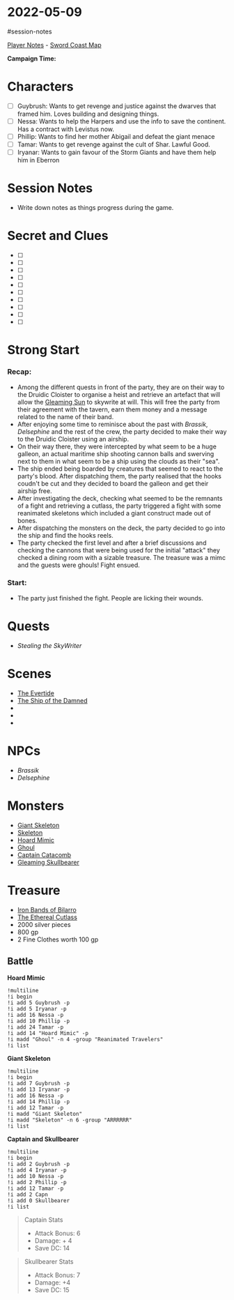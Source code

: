 # 2022-05-09

\#session-notes 

[Player Notes](https://docs.google.com/document/d/1flIOt9zdcujPfELxJ2z20Bst9zLwX4JnkvmETBPIbRU/edit#heading=h.qklgz8xzl35d) - [Sword Coast Map](https://cdn.discordapp.com/attachments/780951050278010910/799399197442965604/skt03-thenorth.jpg)

**Campaign Time:**

# Characters

* [ ] Guybrush: Wants to get revenge and justice against the dwarves that framed him. Loves building and designing things.
* [ ] Nessa: Wants to help the Harpers and use the info to save the continent. Has a contract with Levistus now.
* [ ] Phillip: Wants to find her mother Abigail and defeat the giant menace
* [ ] Tamar: Wants to get revenge against the cult of Shar. Lawful Good.
* [ ] Iryanar: Wants to gain favour of the Storm Giants and have them help him in Eberron

# Session Notes

* Write down notes as things progress during the game.

# Secret and Clues

* [ ] 
* [ ] 
* [ ] 
* [ ] 
* [ ] 
* [ ] 
* [ ] 
* [ ] 
* [ ] 
* [ ] 

# Strong Start

### Recap:

* Among the different quests in front of the party, they are on their way to the Druidic Cloister to organise a heist and retrieve an artefact that will allow the [Gleaming Sun](..\Locations\Gleaming%20Sun.md) to skywrite at will. This will free the party from their agreement with the tavern, earn them money and a message related to the name of their band.
* After enjoying some time to reminisce about the past with *Brassik*, *Delsephine* and the rest of the crew, the party decided to make their way to the Druidic Cloister using an airship.
* On their way there, they were intercepted by what seem to be a huge galleon, an actual maritime ship shooting cannon balls and swerving next to them in what seem to be a ship using the clouds as their "sea".
* The ship ended being boarded by creatures that seemed to react to the party's blood. After dispatching them, the party realised that the hooks coudn't be cut and they decided to board the galleon and get their airship free.
* After investigating the deck, checking what seemed to be the remnants of a fight and retrieving a cutlass, the party triggered a fight with some reanimated skeletons which included a giant construct made out of bones.
* After dispatching the monsters on the deck, the party decided to go into the ship and find the hooks reels.
* The party checked the first level and after a brief discussions and checking the cannons that were being used for the initial "attack" they checked a dining room with a sizable treasure. The treasure was a mimc and the guests were ghouls! Fight ensued.

### Start:

* The party just finished the fight. People are licking their wounds.

# Quests

* *Stealing the SkyWriter*

# Scenes

* [The Evertide](https://imgur.com/a/f8K81#NYdJM3t)
* [The Ship of the Damned](https://www.reddit.com/r/DungeonsAndDragons/comments/jgmifz/want_a_break_from_your_main_campaign_a_scary/)
* 
* 
* 

# NPCs

* *Brassik*
* *Delsephine*

# Monsters

* [Giant Skeleton](https://5e.tools/bestiary.html#giant%20skeleton_tftyp)
* [Skeleton](https://5e.tools/bestiary.html#skeleton_mm)
* [Hoard Mimic](https://5e.tools/bestiary.html#hoard%20mimic_ftd) 
* [Ghoul](https://5e.tools/bestiary.html#ghoul_mm)
* [Captain Catacomb](https://preview.redd.it/xxfmwo3tcuu51.jpg?width=918&format=pjpg&auto=webp&s=1b43da2ec59e1404557a8c598231286e3b7bca49)
* [Gleaming Skullbearer](https://preview.redd.it/5o9m8q3tcuu51.jpg?width=918&format=pjpg&auto=webp&s=bb4af584afabfe2cd8bd968c5fd851c664836206)

# Treasure

* [Iron Bands of Bilarro](https://5e.tools/items.html#iron%20bands%20of%20bilarro_dmg)
* [The Ethereal Cutlass](..\Items\The%20Ethereal%20Cutlass.md)
* 2000 silver pieces
* 800 gp
* 2 Fine Clothes worth 100 gp

## Battle

**Hoard Mimic**

````
!multiline
!i begin
!i add 5 Guybrush -p
!i add 5 Iryanar -p
!i add 16 Nessa -p
!i add 10 Phillip -p
!i add 24 Tamar -p
!i add 14 "Hoard Mimic" -p
!i madd "Ghoul" -n 4 -group "Reanimated Travelers"
!i list
````

**Giant Skeleton**

````
!multiline
!i begin
!i add 7 Guybrush -p
!i add 13 Iryanar -p
!i add 16 Nessa -p
!i add 14 Phillip -p
!i add 12 Tamar -p
!i madd "Giant Skeleton"
!i madd "Skeleton" -n 6 -group "ARRRRRR"
!i list
````

**Captain and Skullbearer**

````
!multiline
!i begin
!i add 2 Guybrush -p
!i add 4 Iryanar -p
!i add 10 Nessa -p
!i add 2 Phillip -p
!i add 12 Tamar -p
!i add 2 Capn
!i add 0 Skullbearer
!i list
````

 > 
 > Captain Stats
 > 
 > * Attack Bonus: 6
 > * Damage: + 4
 > * Save DC: 14

 > 
 > Skullbearer Stats
 > 
 > * Attack Bonus: 7
 > * Damage: +4
 > * Save DC: 15
